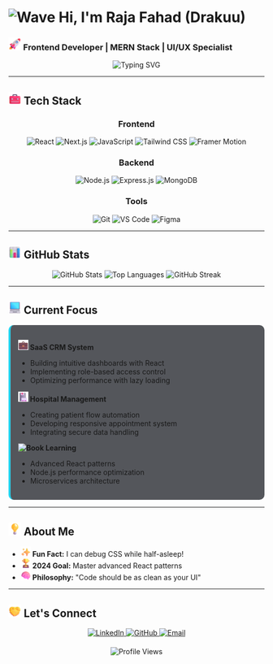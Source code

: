 # <img src="https://raw.githubusercontent.com/microsoft/fluentui-emoji/main/assets/Waving%20hand/3D/waving_hand_3d.png" alt="Wave" width="35" height="35" /> Hi, I'm Raja Fahad (Drakuu)  

### <img src="https://raw.githubusercontent.com/microsoft/fluentui-emoji/main/assets/Rocket/3D/rocket_3d.png" alt="Rocket" width="25" height="25" /> Frontend Developer | MERN Stack | UI/UX Specialist

<div align="center">
  <img src="https://readme-typing-svg.herokuapp.com?font=Fira+Code&weight=700&size=24&duration=3500&pause=1000&color=22C3EE&center=true&vCenter=true&width=600&lines=Digital+Experience+Architect;Pixel+Perfectionist;Problem+Solver;Continuous+Learner" alt="Typing SVG" />
</div>

---

## <img src="https://raw.githubusercontent.com/microsoft/fluentui-emoji/main/assets/Toolbox/3D/toolbox_3d.png" alt="Toolbox" width="25" height="25" /> Tech Stack

<div align="center">
  
  ### Frontend
  <div>
    <img src="https://img.shields.io/badge/React-20232A?style=for-the-badge&logo=react&logoColor=61DAFB" alt="React" />
    <img src="https://img.shields.io/badge/Next.js-000000?style=for-the-badge&logo=nextdotjs&logoColor=white" alt="Next.js" />
    <img src="https://img.shields.io/badge/JavaScript-F7DF1E?style=for-the-badge&logo=javascript&logoColor=black" alt="JavaScript" />
    <img src="https://img.shields.io/badge/Tailwind_CSS-38B2AC?style=for-the-badge&logo=tailwind-css&logoColor=white" alt="Tailwind CSS" />
    <img src="https://img.shields.io/badge/Framer_Motion-0055FF?style=for-the-badge&logo=framer&logoColor=white" alt="Framer Motion" />
  </div>
  
  ### Backend
  <div>
    <img src="https://img.shields.io/badge/Node.js-339933?style=for-the-badge&logo=nodedotjs&logoColor=white" alt="Node.js" />
    <img src="https://img.shields.io/badge/Express.js-000000?style=for-the-badge&logo=express&logoColor=white" alt="Express.js" />
    <img src="https://img.shields.io/badge/MongoDB-47A248?style=for-the-badge&logo=mongodb&logoColor=white" alt="MongoDB" />
  </div>
  
  ### Tools
  <div>
    <img src="https://img.shields.io/badge/Git-F05032?style=for-the-badge&logo=git&logoColor=white" alt="Git" />
    <img src="https://img.shields.io/badge/VS_Code-007ACC?style=for-the-badge&logo=visual-studio-code&logoColor=white" alt="VS Code" />
    <img src="https://img.shields.io/badge/Figma-F24E1E?style=for-the-badge&logo=figma&logoColor=white" alt="Figma" />
  </div>
</div>

---

## <img src="https://raw.githubusercontent.com/microsoft/fluentui-emoji/main/assets/Bar%20chart/3D/bar_chart_3d.png" alt="Chart" width="25" height="25" /> GitHub Stats

<div align="center">
  <img src="https://github-readme-stats.vercel.app/api?username=Drakuu&show_icons=true&theme=radical&bg_color=0d1117&hide_border=true&include_all_commits=true&count_private=true" alt="GitHub Stats" width="49%" />
  <img src="https://github-readme-stats.vercel.app/api/top-langs/?username=Drakuu&layout=compact&theme=radical&bg_color=0d1117&hide_border=true" alt="Top Languages" width="41%" />
  
  <img src="https://github-readme-streak-stats.herokuapp.com/?user=Drakuu&theme=radical&background=0d1117&hide_border=true" alt="GitHub Streak" />
</div>

---

## <img src="https://raw.githubusercontent.com/microsoft/fluentui-emoji/main/assets/Laptop/3D/laptop_3d.png" alt="Laptop" width="25" height="25" /> Current Focus

<div style="background: rgba(13,17,23,0.7); padding: 15px; border-radius: 10px; border-left: 4px solid #22d3ee;">
  
  **<img src="https://raw.githubusercontent.com/microsoft/fluentui-emoji/main/assets/Briefcase/3D/briefcase_3d.png" alt="Briefcase" width="20" height="20" /> SaaS CRM System**  
  - Building intuitive dashboards with React  
  - Implementing role-based access control  
  - Optimizing performance with lazy loading  
  
  **<img src="https://raw.githubusercontent.com/microsoft/fluentui-emoji/main/assets/Hospital/3D/hospital_3d.png" alt="Hospital" width="20" height="20" /> Hospital Management**  
  - Creating patient flow automation  
  - Developing responsive appointment system  
  - Integrating secure data handling  
  
  **<img src="https://raw.githubusercontent.com/microsoft/fluentui-emoji/main/assets/Book/3D/book_3d.png" alt="Book" width="20" height="20" /> Learning**  
  - Advanced React patterns  
  - Node.js performance optimization  
  - Microservices architecture  
</div>

---

## <img src="https://raw.githubusercontent.com/microsoft/fluentui-emoji/main/assets/Light%20bulb/3D/light_bulb_3d.png" alt="Bulb" width="25" height="25" /> About Me

- **<img src="https://raw.githubusercontent.com/microsoft/fluentui-emoji/main/assets/Sparkles/3D/sparkles_3d.png" alt="Sparkles" width="20" height="20" /> Fun Fact:** I can debug CSS while half-asleep!
- **<img src="https://raw.githubusercontent.com/microsoft/fluentui-emoji/main/assets/Trophy/3D/trophy_3d.png" alt="Trophy" width="20" height="20" /> 2024 Goal:** Master advanced React patterns
- **<img src="https://raw.githubusercontent.com/microsoft/fluentui-emoji/main/assets/Brain/3D/brain_3d.png" alt="Brain" width="20" height="20" /> Philosophy:** "Code should be as clean as your UI"

---

## <img src="https://raw.githubusercontent.com/microsoft/fluentui-emoji/main/assets/Handshake/3D/handshake_3d.png" alt="Handshake" width="25" height="25" /> Let's Connect

<div align="center">
  <a href="https://www.linkedin.com/in/raja-fahad-5a414328b">
    <img src="https://img.shields.io/badge/LinkedIn-0A66C2?style=for-the-badge&logo=linkedin&logoColor=white" alt="LinkedIn" />
  </a>
  <a href="https://github.com/Drakuu">
    <img src="https://img.shields.io/badge/GitHub-181717?style=for-the-badge&logo=github&logoColor=white" alt="GitHub" />
  </a>
  <a href="mailto:your-email@example.com">
    <img src="https://img.shields.io/badge/Email-EA4335?style=for-the-badge&logo=gmail&logoColor=white" alt="Email" />
  </a>
</div>

<div align="center" style="margin-top: 20px;">
  <img src="https://komarev.com/ghpvc/?username=Drakuu&label=Profile+Views&color=0d1117&style=flat" alt="Profile Views" />
</div>
